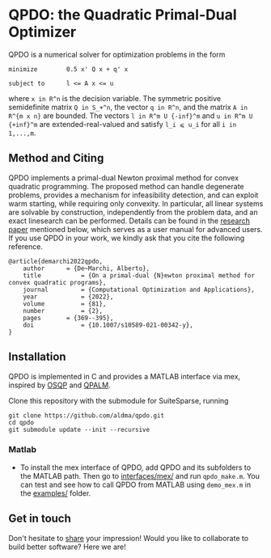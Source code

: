 # QPDO: the Quadratic Primal-Dual Optimizer

QPDO is a numerical solver for optimization problems in the form
```
minimize        0.5 x' Q x + q' x

subject to      l <= A x <= u
```
where `x in R^n` is the decision variable. The symmetric positive semidefinite matrix `Q in S_+^n`, the vector `q in R^n`, and the matrix `A in R^{m x n}` are bounded. The vectors `l in R^m U {-inf}^m` and `u in R^m U {+inf}^m` are extended-real-valued and satisfy `l_i ⩽ u_i` for all `i in 1,...,m`.

## Method and Citing
QPDO implements a primal-dual Newton proximal method for convex quadratic programming. The proposed method can handle degenerate problems, provides a mechanism for infeasibility detection, and can exploit warm starting, while requiring only convexity. In particular, all linear systems are solvable by construction, independently from the problem data, and an exact linesearch can be performed. Details can be found in the [research paper](https://doi.org/10.1007/s10589-021-00342-y) mentioned below, which serves as a user manual for advanced users. If you use QPDO in your work, we kindly ask that you cite the following reference.
```
@article{demarchi2022qpdo,
	author		= {De~Marchi, Alberto},
	title       	= {On a primal-dual {N}ewton proximal method for convex quadratic programs},
	journal     	= {Computational Optimization and Applications},
	year        	= {2022},
	volume      	= {81},
	number	    	= {2},
	pages 		= {369--395},
	doi         	= {10.1007/s10589-021-00342-y},
}
```

## Installation
QPDO is implemented in C and provides a MATLAB interface via mex, inspired by [OSQP](https://github.com/osqp/osqp) and [QPALM](https://github.com/Benny44/QPALM).

Clone this repository with the submodule for SuiteSparse, running
```
git clone https://github.com/aldma/qpdo.git
cd qpdo
git submodule update --init --recursive
```

### Matlab
* To install the mex interface of QPDO, add QPDO and its subfolders to the MATLAB path. Then go to [interfaces/mex/](./interfaces/mex/) and run `qpdo_make.m`. You can test and see how to call QPDO from MATLAB using `demo_mex.m` in the [examples/](./examples) folder.

## Get in touch
Don't hesitate to [share](mailto:aldmarchi@gmail.com) your impression! Would you like to collaborate to build better software? Here we are!
